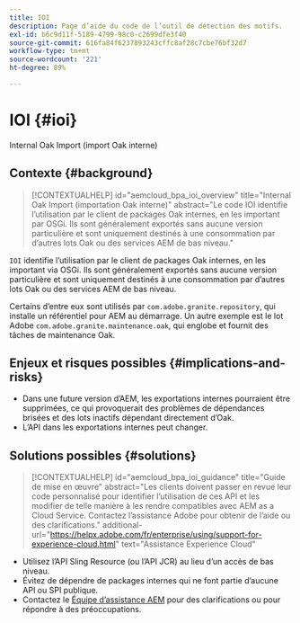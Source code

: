```yaml
---
title: IOI
description: Page d’aide du code de l’outil de détection des motifs.
exl-id: b6c9d11f-5189-4799-98c0-c2699dfe3f40
source-git-commit: 616fa84f6237893243cffc8af28c7cbe76bf32d7
workflow-type: tm+mt
source-wordcount: '221'
ht-degree: 89%

---
```


# IOI {#ioi}

Internal Oak Import (import Oak interne)

## Contexte {#background}

>[!CONTEXTUALHELP]
>id="aemcloud_bpa_ioi_overview"
>title="Internal Oak Import (importation Oak interne)"
>abstract="Le code IOI identifie l’utilisation par le client de packages Oak internes, en les important par OSGi. Ils sont généralement exportés sans aucune version particulière et sont uniquement destinés à une consommation par d’autres lots Oak ou des services AEM de bas niveau."

`IOI` identifie l’utilisation par le client de packages Oak internes, en les important via OSGi. Ils sont généralement exportés sans aucune version particulière et sont uniquement destinés à une consommation par d’autres lots Oak ou des services AEM de bas niveau.

Certains d’entre eux sont utilisés par `com.adobe.granite.repository`, qui installe un référentiel pour AEM au démarrage. Un autre exemple est le lot Adobe `com.adobe.granite.maintenance.oak`, qui englobe et fournit des tâches de maintenance Oak.

## Enjeux et risques possibles {#implications-and-risks}

* Dans une future version d’AEM, les exportations internes pourraient être supprimées, ce qui provoquerait des problèmes de dépendances brisées et des lots inactifs dépendant directement d’Oak.
* L’API dans les exportations internes peut changer.

## Solutions possibles {#solutions}

>[!CONTEXTUALHELP]
>id="aemcloud_bpa_ioi_guidance"
>title="Guide de mise en œuvre"
>abstract="Les clients doivent passer en revue leur code personnalisé pour identifier l’utilisation de ces API et les modifier de telle manière à les rendre compatibles avec AEM as a Cloud Service. Contactez l’assistance Adobe pour obtenir de l’aide ou des clarifications."
>additional-url="https://helpx.adobe.com/fr/enterprise/using/support-for-experience-cloud.html" text="Assistance Experience Cloud"

* Utilisez l’API Sling Resource (ou l’API JCR) au lieu d’un accès de bas niveau.
* Évitez de dépendre de packages internes qui ne font partie d’aucune API ou SPI publique.
* Contactez le [Équipe d’assistance AEM](https://helpx.adobe.com/fr/enterprise/using/support-for-experience-cloud.html) pour des clarifications ou pour répondre à des préoccupations.
